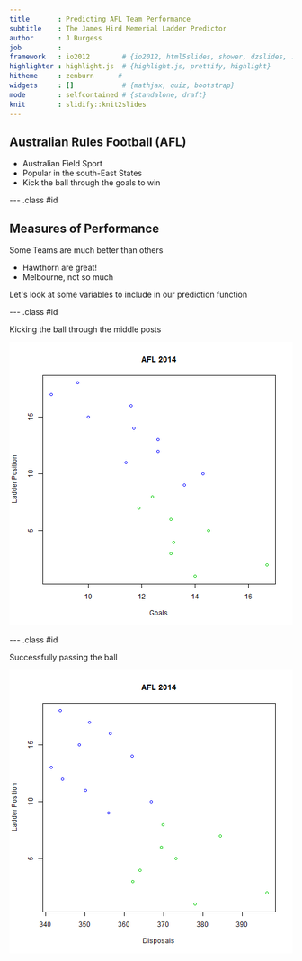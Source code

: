 ```yaml
---
title       : Predicting AFL Team Performance
subtitle    : The James Hird Memerial Ladder Predictor
author      : J Burgess
job         : 
framework   : io2012        # {io2012, html5slides, shower, dzslides, ...}
highlighter : highlight.js  # {highlight.js, prettify, highlight}
hitheme     : zenburn      # 
widgets     : []            # {mathjax, quiz, bootstrap}
mode        : selfcontained # {standalone, draft}
knit        : slidify::knit2slides
---
```



## Australian Rules Football (AFL)
* Australian Field Sport
* Popular in the south-East States
* Kick the ball through the goals to win

--- .class #id 

## Measures of Performance

Some Teams are much better than others
* Hawthorn are great!
* Melbourne, not so much

Let's look at some variables to include in our prediction function

--- .class #id


Kicking the ball through the middle posts

![plot of chunk unnamed-chunk-1](assets/fig/unnamed-chunk-1-1.png) 

--- .class #id


Successfully passing the ball

![plot of chunk unnamed-chunk-2](assets/fig/unnamed-chunk-2-1.png) 


